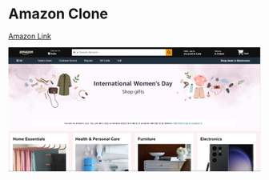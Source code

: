 
<h1>Amazon Clone</h1>
<a href="https://aisha17cs03.github.io/Amazon-Clone/">Amazon Link</a>



<br>

![Alt text](FinalAmazon.png)

